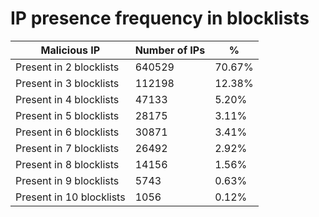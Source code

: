# IP presence frequency in blocklists
| Malicious IP | Number of IPs | % |
|----|----|----|
| Present in 2 blocklists | 640529 | 70.67% |
| Present in 3 blocklists | 112198 | 12.38% |
| Present in 4 blocklists | 47133 | 5.20% |
| Present in 5 blocklists | 28175 | 3.11% |
| Present in 6 blocklists | 30871 | 3.41% |
| Present in 7 blocklists | 26492 | 2.92% |
| Present in 8 blocklists | 14156 | 1.56% |
| Present in 9 blocklists | 5743 | 0.63% |
| Present in 10 blocklists | 1056 | 0.12% |

